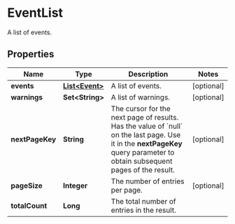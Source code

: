 

# EventList

A list of events.

## Properties

| Name | Type | Description | Notes |
|------------ | ------------- | ------------- | -------------|
|**events** | [**List&lt;Event&gt;**](Event.md) | A list of events. |  [optional] |
|**warnings** | **Set&lt;String&gt;** | A list of warnings. |  [optional] |
|**nextPageKey** | **String** | The cursor for the next page of results. Has the value of &#x60;null&#x60; on the last page.   Use it in the **nextPageKey** query parameter to obtain subsequent pages of the result. |  [optional] |
|**pageSize** | **Integer** | The number of entries per page. |  [optional] |
|**totalCount** | **Long** | The total number of entries in the result. |  |



